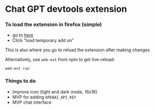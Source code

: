 # Chat GPT devtools extension

### To load the extension in firefox (simple)

- go to [here](about:debugging#/runtime/this-firefox)
- Click "load temporary add on"

This is also where you go to reload the extension after making changes

Alternatively, use `web-ext` from npm to get live-reload:

```
web-ext run
```

### Things to do

- Improve icon (light and dark mode, 16x16)
- MVP for adding `OPENAI_API_KEY`
- MVP chat interface
